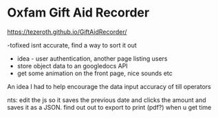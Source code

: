 # Oxfam Gift Aid Recorder

https://tezeroth.github.io/GiftAidRecorder/


-tofixed isnt accurate, find a way to sort it out
- idea - user authentication, another page listing users
- store object data to an googledocs API
- get some animation on the front page, nice sounds etc

An idea I had to help encourage the data input accuracy of till operators

nts: edit the js so it saves the previous date and clicks the amount and saves it as a JSON.
find out out to export to print (pdf?) when u get time
